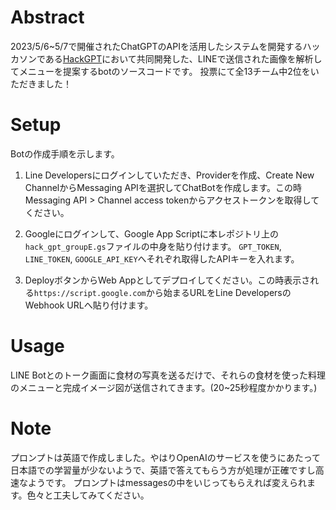 # Abstract

2023/5/6~5/7で開催されたChatGPTのAPIを活用したシステムを開発するハッカソンである[HackGPT](https://hackgpt.tokyo)において共同開発した、LINEで送信された画像を解析してメニューを提案するbotのソースコードです。 
投票にて全13チーム中2位をいただきました！

 
# Setup

Botの作成手順を示します。

1. Line Developersにログインしていただき、Providerを作成、Create New ChannelからMessaging APIを選択してChatBotを作成します。この時Messaging API > Channel access tokenからアクセストークンを取得してください。

2. Googleにログインして、Google App Scriptに本レポジトリ上の`hack_gpt_groupE.gs`ファイルの中身を貼り付けます。
`GPT_TOKEN`, `LINE_TOKEN`, `GOOGLE_API_KEY`へそれぞれ取得したAPIキーを入れます。

3. DeployボタンからWeb Appとしてデプロイしてください。この時表示される`https://script.google.com`から始まるURLをLine DevelopersのWebhook URLへ貼り付けます。

 
# Usage

LINE Botとのトーク画面に食材の写真を送るだけで、それらの食材を使った料理のメニューと完成イメージ図が送信されてきます。(20~25秒程度かかります。)

 
# Note

プロンプトは英語で作成しました。やはりOpenAIのサービスを使うにあたって日本語での学習量が少ないようで、英語で答えてもらう方が処理が正確ですし高速なようです。
プロンプトはmessagesの中をいじってもらえれば変えられます。色々と工夫してみてください。